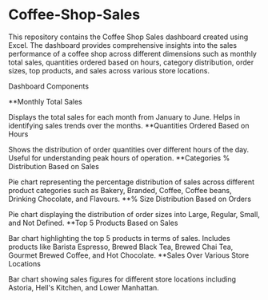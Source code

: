 # Coffee-Shop-Sales
This repository contains the Coffee Shop Sales dashboard created using Excel. The dashboard provides comprehensive insights into the sales performance of a coffee shop across different dimensions such as monthly total sales, quantities ordered based on hours, category distribution, order sizes, top products, and sales across various store locations.


Dashboard Components

**Monthly Total Sales

Displays the total sales for each month from January to June.
Helps in identifying sales trends over the months.
**Quantities Ordered Based on Hours

Shows the distribution of order quantities over different hours of the day.
Useful for understanding peak hours of operation.
**Categories % Distribution Based on Sales

Pie chart representing the percentage distribution of sales across different product categories such as Bakery, Branded, Coffee, Coffee beans, Drinking Chocolate, and Flavours.
**% Size Distribution Based on Orders

Pie chart displaying the distribution of order sizes into Large, Regular, Small, and Not Defined.
**Top 5 Products Based on Sales

Bar chart highlighting the top 5 products in terms of sales.
Includes products like Barista Espresso, Brewed Black Tea, Brewed Chai Tea, Gourmet Brewed Coffee, and Hot Chocolate.
**Sales Over Various Store Locations

Bar chart showing sales figures for different store locations including Astoria, Hell's Kitchen, and Lower Manhattan.
